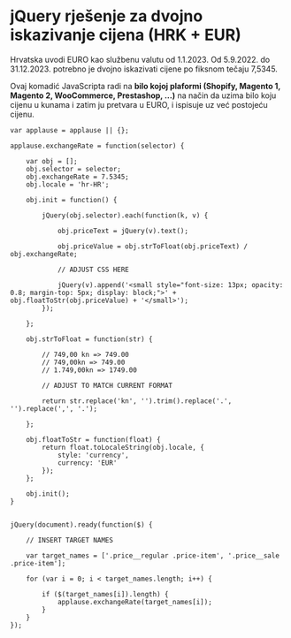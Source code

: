 # jQuery rješenje za dvojno iskazivanje cijena (HRK + EUR)

Hrvatska uvodi EURO kao službenu valutu od 1.1.2023. Od 5.9.2022. do 31.12.2023. potrebno je dvojno iskazivati cijene po fiksnom tečaju 7,5345.

Ovaj komadić JavaScripta radi na **bilo kojoj plaformi (Shopify, Magento 1, Magento 2, WooCommerce, Prestashop, ...)** na način da uzima bilo koju cijenu u kunama i zatim ju pretvara u EURO, i ispisuje uz već postojeću cijenu.

```
var applause = applause || {};

applause.exchangeRate = function(selector) {

    var obj = [];
    obj.selector = selector;
    obj.exchangeRate = 7.5345;
    obj.locale = 'hr-HR';

    obj.init = function() {

        jQuery(obj.selector).each(function(k, v) {

            obj.priceText = jQuery(v).text();

            obj.priceValue = obj.strToFloat(obj.priceText) / obj.exchangeRate;

            // ADJUST CSS HERE

            jQuery(v).append('<small style="font-size: 13px; opacity: 0.8; margin-top: 5px; display: block;">' + obj.floatToStr(obj.priceValue) + '</small>');
        });

    };

    obj.strToFloat = function(str) {

        // 749,00 kn => 749.00
        // 749,00kn => 749.00
        // 1.749,00kn => 1749.00

        // ADJUST TO MATCH CURRENT FORMAT

        return str.replace('kn', '').trim().replace('.', '').replace(',', '.');

    };

    obj.floatToStr = function(float) {
        return float.toLocaleString(obj.locale, {
            style: 'currency',
            currency: 'EUR'
        });
    };

    obj.init();
}


jQuery(document).ready(function($) {

    // INSERT TARGET NAMES

    var target_names = ['.price__regular .price-item', '.price__sale .price-item'];

    for (var i = 0; i < target_names.length; i++) {

        if ($(target_names[i]).length) {
            applause.exchangeRate(target_names[i]);
        }
    }
});
```
